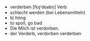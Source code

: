 - verderben	[fɛɐ̯ˈdɛʁbn̩]	Verb
- schlecht werden (bei Lebensmitteln)
- bị hỏng
- to spoil, go bad
- Die Milch ist verdorben.
- der Verderb, verdorben verderben
